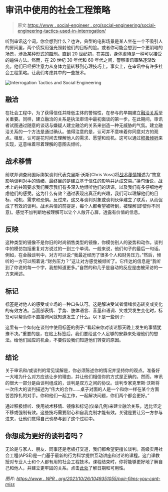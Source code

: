 # 审讯中使用的社会工程策略

> 原文:[https://www . social-engineer . org/social-engineering/social-engineering-tactics-used-in-interrogation/](https://www.social-engineer.org/social-engineering/social-engineering-tactics-used-in-interrogation/)

听到审讯这个词，你会想到什么？也许，典型的电影场景是某人坐在一个不吸引人的房间里，两个侦探用强光照射他们的目标的脸。或者你可能会想到一个更阴暗的场景，涉及某种形式的酷刑。直到 20 世纪初，在美国，身体虐待是一种可以接受的逼供方法。然而，在 20 世纪 30 年代和 60 年代之间，警察审讯策略逐渐改变。他们已经把注意力从身体力量转移到心理技巧上。事实上，在审讯中有许多社会工程策略。让我们考虑其中的一些技术。

![Interrogation Tactics and Social Engineering](../Images/4928bd5b7c5e52864baa09afaf486e85.png)

## 融洽

在社会工程中，为了获得信任并降低主体的警惕性，在参与的早期建立[融洽关系](https://www.social-engineer.org/framework/psychological-principles/instant-rapport/)至关重要。同样，建立融洽的关系是执法审讯中最初面谈的第一步。在此期间，审讯者试图通过随意的谈话与嫌疑人建立融洽的关系来创造一种无威胁的气氛。建立融洽关系的一个方法是通过确认。值得注意的是，认可并不意味着你同意对方的观点。相反，认可是花时间去理解他人的需求、愿望和动机。这可以通过[积极倾听](https://www.social-engineer.org/social-engineering/active-listening-the-secret-to-any-successful-negotiation/)来实现，这意味着带着理解的意图去倾听。

## 战术移情

前联邦调查局国际绑架谈判代表克里斯·沃斯(Chris Voss)将[战术移情](https://www.masterclass.com/articles/how-to-use-tactical-empathy-to-negotiate)描述为“故意影响谈判对手的情绪，最终目的是建立基于信任的影响并达成交易。”换句话说，战术上的共鸣要求我们展示我们有多深入地倾听他们的话语，以及我们有多仔细地考虑他们的感受。这为什么有效？通过表现出真正的兴趣，我们可以理解他们的目标、动机、需求和恐惧。反过来，这又与谈判对象或谈判伙伴建立了联系，从而促成了有效的谈判。战术共情的前提是，每个人都希望被听到，被理解(即使你不同意)。感觉不加判断地被理解可以让个人敞开心扉，透露有价值的信息。

## 反映

这种类型的镜像不是你旧的时尚销售类型的镜像，你模仿别人的姿势和动作。谈判中的模仿包括重复对方说过的一到三个单词。一般来说，他们句子的最后一句话。例如，在金融谈判中，对方可以说:“我最近经历了很多个人和财务压力。”然后，倾听的一方可以照着说:“财务压力？”这让对方感觉被倾听了。它传达的信息是“我听到了你说的每一个字，我想知道更多。”自然的和几乎是自动的反应是由被采访的一方来阐述。

## 标记

标签是对他人的感受或立场的一种口头认可。这是解决受试者情绪状态转变或变化的有效方法。当面部表情、手势、肢体语言、音量和语调、笑或哭发生变化时，标签可以帮助你不直接询问就知道发生了什么。以下是一些例子:

这里有一个如何在谈判中使用标签的例子:“看起来你对谈论那天晚上发生的事情犹豫不决。”重要的是，在贴上标签后，我们要给这个人足够的安静来处理他们的想法。给他们回应的机会，不要假设我们知道他们转变的原因。

## 结论

关于审讯和/或谈判的常见误解是，你必须陈述你的情况并坚持你的观点。准备好一大堆为什么对方应该让步的理由，并让他们相信你的方式是正确的。然而，审讯的很大一部分是由谈判组成的，谈判是双方之间的协议。谈判专家克里斯·沃斯将一次伟大的谈判描述为“伟大的合作……桌子对面的人是一个和你一样在某个方面苦苦挣扎的对手。你和他们一起工作，一起解决问题，你们两个都会更好。”

通过积极倾听、使用战术移情、镜像和标记(仅举几例)来建立融洽关系，远比坚定不移或强制有效。这些技巧需要耐心和自我克制才能有效。关键是要让另一方参与进来，让他们觉得自己也参与到了这个过程中。

## 你想成为更好的谈判者吗？

无论是与家人、朋友、同事还是老板打交道，我们都希望更擅长谈判。高级实用社会工程(APSE)是一门基于最新的行为科学提供互动讲座和讨论的课程。这门课教授对专业人士和个人都有用的社会工程技术。课程结束时，你将能够更好地了解自己和他人，并建立更牢固的关系。点击[此处](https://www.social-engineer.com/product/advanced-practical-social-engineering/)了解日期和可用性。

*图片:
[https://www . NPR . org/2021/10/26/1049351055/noir-films-you-cant-miss](https://www.npr.org/2021/10/26/1049351055/noir-films-you-cant-miss)*